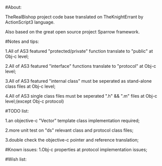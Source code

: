 #About:

TheRealBishop project code base translated on TheKnightErrant by ActionScript3 language.

Also based on the great open source project Sparrow framework.

#Notes and tips:

1.All of AS3 featured "protected/private" function translate to "public" at Obj-c level;

2.All of AS3 featured "interface" functions translate to "protocol" at Obj-c level;

3.All of AS3 featured "internal class" must be seperated as stand-alone class files at Obj-c level;

4.All of AS3 single class files must be seperated ".h" && ".m" files at Obj-c level;(except Obj-c protocol)

#TODO list:

1.an objective-c "Vector" template class implementation required;

2.more unit test on "ds" relevant class and protocol class files;

3.double check the objective-c pointer and reference translation;


#Known issues:
1.Obj-c properties at protocol implementation issues;

#Wish list:

